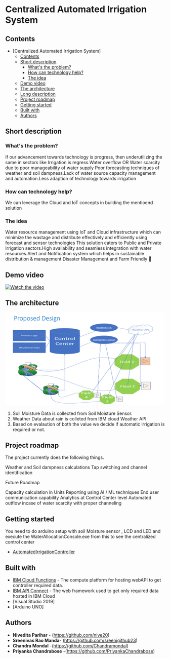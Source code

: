 # Centralized Automated Irrigation System

## Contents

- [Centralized Automated Irrigation System]
  - [Contents](#contents)
  - [Short description](#short-description)
    - [What's the problem?](#whats-the-problem)
    - [How can technology help?](#how-can-technology-help)
    - [The idea](#the-idea)
  - [Demo video](#demo-video)
  - [The architecture](#the-architecture)
  - [Long description](#long-description)
  - [Project roadmap](#project-roadmap)
  - [Getting started](#getting-started)
  - [Built with](#built-with)
  - [Authors](#authors)

## Short description

### What's the problem?

If our advancement towards technology is progress, then underutilizing the same in sectors like Irrigation is regress.Water overflow OR Water scarcity due to poor manageability of water supply 
Poor forecasting techniques of weather and soil dampness.Lack of water source capacity management  and automation.Less adaption of technology towards irrigation


### How can technology help?

We can leverage the Cloud and IoT concepts in building the mentioend solution

### The idea

Water resource management using IoT and Cloud infrastructure which can minimize the wastage and distribute effectively and efficiently using forecast and sensor technologies 
This solution caters to Public and Private Irrigation sectors.High availability and seamless integration with water resources.Alert and Notification system which helps in sustainable distribution & management
Disaster Management and Farm Friendly 

## Demo video

[![Watch the video](https://github.com/nive20/AutomatedIrrigationSystem/blob/master/images/DemoCover.PNG)](https://youtu.be/miqzJWapg4s)

## The architecture

![Video transcription/translation app](https://github.com/nive20/AutomatedIrrigationSystem/blob/master/images/CAIS.PNG)

1. Soil Moisture Data is collected from Soil Moisture Sensor.
2. Weather Data about rain is colleted from IBM cloud Weather API.
3. Based on evalaution of both the value we decide if automatic irrigation is required or not.


## Project roadmap

The project currently does the following things.

Weather and Soil dampness calculations
Tap switching and channel identification

Future Roadmap

Capacity calculation in Units 
Reporting using AI / ML techniques
End user communication capability
Analytics at Control Center level
Automated outflow incase of water scarcity with proper channeling 


## Getting started

You need to do arduino setup with soil Moisture sensor , LCD and LED and execute the WaterAllocationConsole.exe from this to see the centralized control center

- [AutomatedIrrigationController](https://github.com/nive20/AutomatedIrrigationSystem/tree/master/AutomatedIrrigationController)

## Built with

- [IBM Cloud Functions](https://cloud.ibm.com/catalog?search=cloud%20functions#search_results) - The compute platform for hosting webAPI to get controller required data.
- [IBM API Connect](https://cloud.ibm.com/catalog?search=api%20connect#search_results) - The web framework used to get only required data hosted in IBM Cloud
- [Visual Studio 2019]
- [Arduino UNO]

## Authors

- **Nivedita Parihar** - (https://github.com/nive20)
- **Sreenivas Rao Manda**- (https://github.com/sreenigithub23)
- **Chandra Mondal** -(https://github.com/Chandramondal)
- **Priyanka Chandrabose**  -(https://github.com/PriyankaChandrabose)

